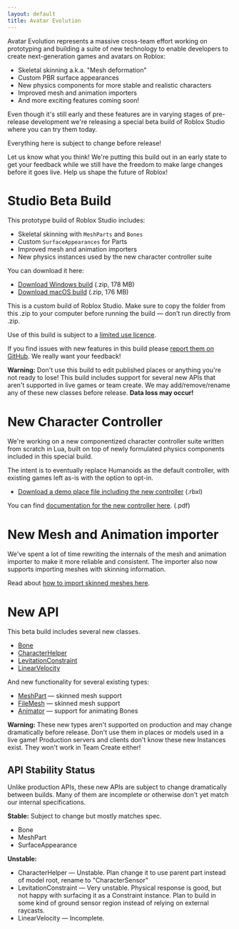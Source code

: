 ```yaml
---
layout: default
title: Avatar Evolution
---
```


Avatar Evolution represents a massive cross-team effort working on prototyping and building a suite of new technology to enable developers to create next-generation games and avatars on Roblox:

- Skeletal skinning a.k.a. "Mesh deformation"
- Custom PBR surface appearances
- New physics components for more stable and realistic characters
- Improved mesh and animation importers
- And more exciting features coming soon!

Even though it's still early and these features are in varying stages of pre-release development we're releasing a special beta build of Roblox Studio where you can try them today.

Everything here is subject to change before release!

Let us know what you think! We're putting this build out in an early state to get your feedback while we still have the freedom to make large changes before it goes live. Help us shape the future of Roblox!

# Studio Beta Build

This prototype build of Roblox Studio includes:

- Skeletal skinning with `MeshParts` and `Bones`
- Custom `SurfaceAppearances` for Parts
- Improved mesh and animation importers
- New physics instances used by the new character controller suite

You can download it here:

- [Download Windows build](https://github.com/Roblox/avatar-evolution/releases/download/v0.413.0.370037/avatar-evolution-0.413.0.370037-windows-x64.zip) (.zip, 178 MB)
- [Download macOS build](https://github.com/Roblox/avatar-evolution/releases/download/v0.413.0.370037/avatar-evolution-0.413.0.370037-macos.zip) (.zip, 176 MB)

This is a custom build of Roblox Studio. Make sure to copy the folder from this .zip to your computer before running the build  &mdash; don’t run directly from .zip.

Use of this build is subject to a [limited use licence](limited-terms-of-use).

If you find issues with new features in this build please [report them on GitHub](https://github.com/Roblox/avatar-evolution/issues). We really want your feedback!

**Warning:** Don't use this build to edit published places or anything you're not ready to lose! This build includes support for several new APIs that aren't supported in live games or team create. We may add/remove/rename any of these new classes before release. **Data loss may occur!**

# New Character Controller

We're working on a new componentized character controller suite written from scratch in Lua, built on top of newly formulated physics components included in this special build.

The intent is to eventually replace Humanoids as the default controller, with existing games left as-is with the option to opt-in.

- [Download a demo place file including the new controller](files/TestPlace.rbxlx) (.rbxl)

You can find [documentation for the new controller here](files/AvatarComponents.pdf). (.pdf)

# New Mesh and Animation importer

We've spent a lot of time rewriting the internals of the mesh and animation importer to make it more reliable and consistent. The importer also now supports importing meshes with skinning information.

Read about [how to import skinned meshes here](skinning).

# New API

This beta build includes several new classes.

- [Bone](api/class/Bone)
- [CharacterHelper](api/class/CharacterHelper)
- [LevitationConstraint](api/class/LevitationConstraint)
- [LinearVelocity](api/class/LinearVelocity)

And new functionality for several existing types:

- [MeshPart](api/class/MeshPart) &mdash; skinned mesh support
- [FileMesh](api/class/FileMesh) &mdash; skinned mesh support
- [Animator](api/class/Animator) &mdash; support for animating Bones

**Warning:** These new types aren't supported on production and may change dramatically before release. Don't use them in places or models used in a live game! Production servers and clients don't know these new Instances exist. They won't work in Team Create either!

## API Stability Status

Unlike production APIs, these new APIs are subject to change dramatically between builds. Many of them are incomplete or otherwise don't yet match our internal specifications.

**Stable:** Subject to change but mostly matches spec.

- Bone
- MeshPart
- SurfaceAppearance

**Unstable:**

- CharacterHelper &mdash; Unstable. Plan change it to use parent part instead of model root, rename to "CharacterSensor"
- LevitationConstraint &mdash; Very unstable. Physical response is good, but not happy with surfacing it as a Constraint instance. Plan to build in some kind of ground sensor region instead of relying on external raycasts.
- LinearVelocity &mdash; Incomplete.